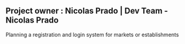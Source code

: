Project owner : Nicolas Prado | Dev Team - Nicolas Prado
------------------------------------------------------------------------------------------------------------------------------------------------------------------------------------------------------------------------------------------------------------------------------

Planning a registration and login system for markets or establishments 
